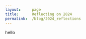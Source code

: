 ```yaml
---
layout:     page
title:      Reflecting on 2024
permalink:  /blog/2024_reflections
---
```


<style type="text/css">
    strong {
        color: #3498db;
        font-weight: 400;
    }
    blockquote {
        padding: 0px 23px;
    }
</style>

hello
